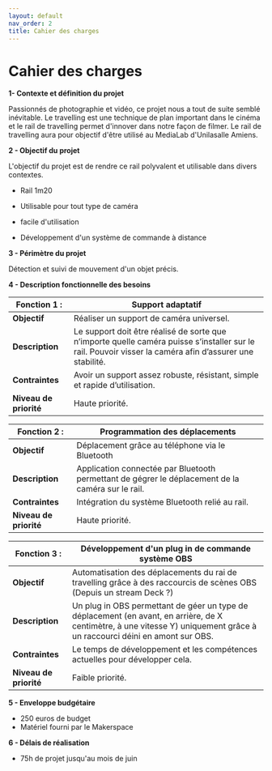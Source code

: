 ```yaml
---
layout: default
nav_order: 2
title: Cahier des charges 
---
```


# Cahier des charges 
**1- Contexte et définition du projet**

Passionnés de photographie et vidéo, ce projet nous a tout de suite semblé inévitable. Le travelling est une technique de plan important dans le cinéma et le rail de travelling permet d'innover dans notre façon de filmer. Le rail de travelling aura pour objectif d'être utilisé au MediaLab d'Unilasalle Amiens. 

**2 - Objectif du projet**

L'objectif du projet est de rendre ce rail polyvalent et utilisable dans divers contextes.

- Rail 1m20

- Utilisable pour tout type de caméra

- facile d'utilisation

- Développement d'un système de commande à distance

**3 - Périmètre du projet** 

Détection et suivi de mouvement d'un objet précis.

**4 - Description fonctionnelle des besoins**

| **Fonction 1 :** |          Support adaptatif                            |
|------------------------------------|--------------------------------------|
| **Objectif**                      | Réaliser un support de caméra universel. |
| **Description**                    | Le support doit être réalisé de sorte que n’importe quelle caméra puisse s’installer sur le rail. Pouvoir visser la caméra afin d’assurer une stabilité. |
| **Contraintes**                    | Avoir un support assez robuste, résistant, simple et rapide d’utilisation. |
| **Niveau de priorité**             | Haute priorité. |

| **Fonction 2 :** |          Programmation des déplacements                            |
|------------------------------------|--------------------------------------|
| **Objectif**                      | Déplacement grâce au téléphone via le Bluetooth |
| **Description**                    | Application connectée par Bluetooth permettant de gégrer le déplacement de la caméra sur le rail. |
| **Contraintes**                    | Intégration du système Bluetooth relié au rail. |
| **Niveau de priorité**             | Haute priorité. |

| **Fonction 3 :** |          Développement d'un plug in de commande système OBS           |
|------------------------------------|--------------------------------------|
| **Objectif**                      | Automatisation des déplacements du rai de travelling grâce à des raccourcis de scènes OBS (Depuis un stream Deck ?) |
| **Description**                    | Un plug in OBS permettant de géer un type de déplacement (en avant, en arrière, de X centimètre, à une vitesse Y) uniquement grâce à un raccourci déini en amont sur OBS. |
| **Contraintes**                    | Le temps de développement et les compétences actuelles pour développer cela. |
| **Niveau de priorité**             | Faible priorité. |

**5 - Enveloppe budgétaire**
- 250 euros de budget 
- Matériel fourni par le Makerspace

**6 - Délais de réalisation**
- 75h de projet jusqu'au mois de juin 